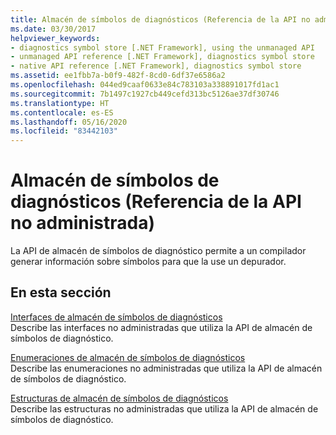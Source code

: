 ```yaml
---
title: Almacén de símbolos de diagnósticos (Referencia de la API no administrada)
ms.date: 03/30/2017
helpviewer_keywords:
- diagnostics symbol store [.NET Framework], using the unmanaged API
- unmanaged API reference [.NET Framework], diagnostics symbol store
- native API reference [.NET Framework], diagnostics symbol store
ms.assetid: ee1fbb7a-b0f9-482f-8cd0-6df37e6586a2
ms.openlocfilehash: 044ed9caaf0633e84c783103a338891017fd1ac1
ms.sourcegitcommit: 7b1497c1927cb449cefd313bc5126ae37df30746
ms.translationtype: HT
ms.contentlocale: es-ES
ms.lasthandoff: 05/16/2020
ms.locfileid: "83442103"
---
```

# <a name="diagnostics-symbol-store-unmanaged-api-reference"></a>Almacén de símbolos de diagnósticos (Referencia de la API no administrada)
La API de almacén de símbolos de diagnóstico permite a un compilador generar información sobre símbolos para que la use un depurador.  
  
## <a name="in-this-section"></a>En esta sección  
 [Interfaces de almacén de símbolos de diagnósticos](diagnostics-symbol-store-interfaces.md)  
 Describe las interfaces no administradas que utiliza la API de almacén de símbolos de diagnóstico.  
  
 [Enumeraciones de almacén de símbolos de diagnósticos](diagnostics-symbol-store-enumerations.md)  
 Describe las enumeraciones no administradas que utiliza la API de almacén de símbolos de diagnóstico.  
  
 [Estructuras de almacén de símbolos de diagnósticos](diagnostics-symbol-store-structures.md)  
 Describe las estructuras no administradas que utiliza la API de almacén de símbolos de diagnóstico.
